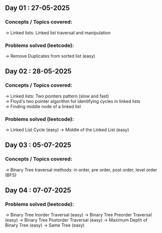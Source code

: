 ## Day 01 : 27-05-2025

### Concepts / Topics covered:

-> Linked lists: Linked list traversal and manipulation

### Problems solved (leetcode):

-> Remove Duplicates from sorted list (easy)

## Day 02 : 28-05-2025

### Concepts / Topics covered:

-> Linked lists: Two pointers pattern (slow and fast) <br>
-> Floyd's two pointer algorithm for identifying cycles in linked lists <br>
-> Finding middle node of a linked list

### Problems solved (leetcode):

-> Linked List Cycle (easy)
-> Middle of the Linked List (easy)

## Day 03 : 05-07-2025

### Concepts / Topics covered:

-> Binary Tree traversal methods: in order, pre order, post order, level order (BFS)

## Day 04 : 07-07-2025

### Problems solved (leetcode):

-> Binary Tree Inorder Traversal (easy)
-> Binary Tree Preorder Traversal (easy)
-> Binary Tree Postorder Traversal (easy)
-> Maximum Depth of Binary Tree (easy)
-> Same Tree (easy)
